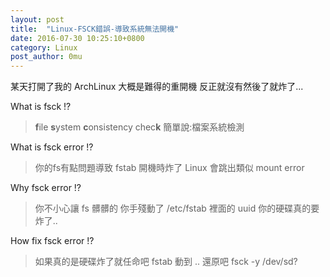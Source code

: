 ```yaml
---
layout: post
title:  "Linux-FSCK錯誤-導致系統無法開機" 
date: 2016-07-30 10:25:10+0800
category: Linux
post_author: 0mu
---
```

某天打開了我的 ArchLinux 大概是難得的重開機
反正就沒有然後了就炸了...

What is fsck !?
> **f**ile **s**ystem **c**onsistency chec**k**
> 簡單說:檔案系統檢測

What is fsck error !?
> 你的fs有點問題導致 fstab 開機時炸了
> Linux 會跳出類似 mount error 

Why fsck error !?
> 你不小心讓 fs 髒髒的
> 你手殘動了 /etc/fstab 裡面的 uuid 
> 你的硬碟真的要炸了..

How fix fsck error !?
> 如果真的是硬碟炸了就任命吧
> fstab 動到 .. 還原吧
> fsck -y /dev/sd?


